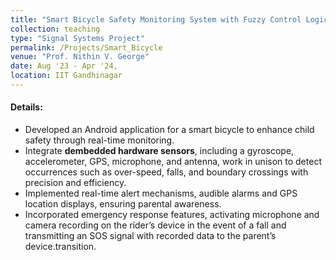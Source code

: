```yaml
---
title: "Smart Bicycle Safety Monitoring System with Fuzzy Control Logic"
collection: teaching
type: "Signal Systems Project"
permalink: /Projects/Smart_Bicycle
venue: "Prof. Nithin V. George"
date: Aug '23 - Apr '24,
location: IIT Gandhinagar
---
```



#### Details:

* Developed an Android application for a smart bicycle to enhance child safety through real-time monitoring.
* Integrate **dembedded hardware sensors**, including a gyroscope, accelerometer, GPS, microphone, and antenna, work in unison to detect occurrences such as over-speed, falls, and boundary crossings with precision and efficiency.
* Implemented real-time alert mechanisms, audible alarms and GPS location displays, ensuring parental awareness.
* Incorporated emergency response features, activating microphone and camera recording on the rider’s device in the event of a fall and transmitting an SOS signal with recorded data to the parent’s device.transition.

<!--Heading 1
======

Heading 2
======

Heading 3
======
-->
